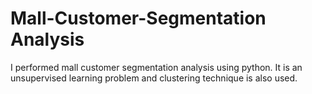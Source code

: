 # Mall-Customer-Segmentation Analysis
I performed mall customer segmentation analysis using python. It is an unsupervised learning problem and clustering technique is also used. 
